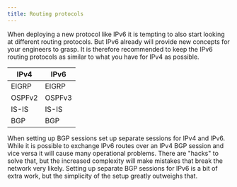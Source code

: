 ```yaml
---
title: Routing protocols
---
```


When deploying a new protocol like IPv6 it is tempting to also start looking at
different routing protocols. But IPv6 already will provide new concepts for your
engineers to grasp. It is therefore recommended to keep the IPv6 routing
protocols as similar to what you have for IPv4 as possible.

|  IPv4  | IPv6   |
| ------ | ------ |
| EIGRP  | EIGRP  |
| OSPFv2 | OSPFv3 |
| IS-IS  | IS-IS  |
| BGP    | BGP    |

When setting up BGP sessions set up separate sessions for IPv4 and IPv6. While
it is possible to exchange IPv6 routes over an IPv4 BGP session and vice versa
it will cause many operational problems. There are "hacks" to solve that, but
the increased complexity will make mistakes that break the network very likely.
Setting up separate BGP sessions for IPv6 is a bit of extra work, but the
simplicity of the setup greatly outweighs that.
